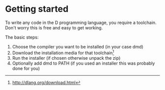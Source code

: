 # Getting started
To write any code in the D programming language, you require a toolchain. Don't worry this is free and easy to get working.

The basic steps:
1. Choose the compiler you want to be installed (in your case dmd)
2. Download the installation media for that toolchain[^DDownloads]
3. Run the installer (if chosen otherwise unpack the zip)
4. Optionally add dmd to PATH (if you used an installer this was probably done for you)

[^DDownloads]: http://dlang.org/download.html